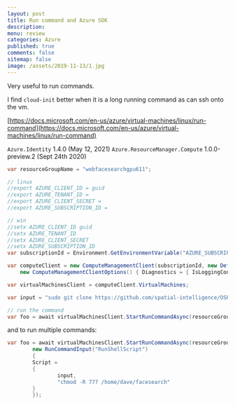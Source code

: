 ```yaml
---
layout: post
title: Run command and Azure SDK 
description: 
menu: review
categories: Azure 
published: true 
comments: false     
sitemap: false
image: /assets/2019-11-13/1.jpg
---
```


<!-- [![alt text](/assets/2020-10-12/db.jpg "Db from Caspar Camille Rubin on Unsplash")](https://unsplash.com/@casparrubin) -->

Very useful to run commands.

I find `cloud-init` better when it is a long running command as can ssh onto the vm.

[https://docs.microsoft.com/en-us/azure/virtual-machines/linux/run-command](https://docs.microsoft.com/en-us/azure/virtual-machines/linux/run-command)

`Azure.Identity` 1.4.0 (May 12, 2021)
`Azure.ResourceManager.Compute` 1.0.0-preview.2 (Sept 24th 2020)

```cs
var resourceGroupName = "webfacesearchgpu611";

// linux
//export AZURE_CLIENT_ID = guid
//export AZURE_TENANT_ID = 
//export AZURE_CLIENT_SECRET = 
//export AZURE_SUBSCRIPTION_ID = 

// win
//setx AZURE_CLIENT_ID guid
//setx AZURE_TENANT_ID 
//setx AZURE_CLIENT_SECRET 
//setx AZURE_SUBSCRIPTION_ID 
var subscriptionId = Environment.GetEnvironmentVariable("AZURE_SUBSCRIPTION_ID");

var computeClient = new ComputeManagementClient(subscriptionId, new DefaultAzureCredential(),
    new ComputeManagementClientOptions() { Diagnostics = { IsLoggingContentEnabled = true } });

var virtualMachinesClient = computeClient.VirtualMachines;

var input = "sudo git clone https://github.com/spatial-intelligence/OSR4Rights facesearch";

// run the command
var foo = await virtualMachinesClient.StartRunCommandAsync(resourceGroupName, "vm", new RunCommandInput("RunShellScript") { Script = { input } });


```

and to run multiple commands:

```cs
var foo = await virtualMachinesClient.StartRunCommandAsync(resourceGroupName, "vm",
        new RunCommandInput("RunShellScript")
        {
        Script =
        {
                input,
                "chmod -R 777 /home/dave/facesearch"
        }
        });

```